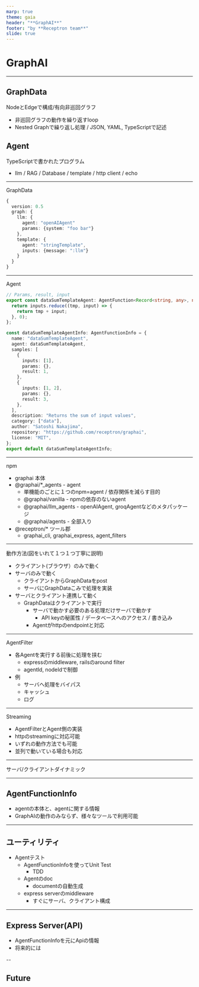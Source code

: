 ```yaml
---
marp: true
theme: gaia
header: "**GraphAI**"
footer: "by **Receptron team**"
slide: true
---
```


# GraphAI


---

## GraphData

NodeとEdgeで構成/有向非巡回グラフ
 - 非巡回グラフの動作を繰り返すloop
 - Nested Graphで繰り返し処理 / JSON, YAML, TypeScriptで記述

## Agent
TypeScriptで書かれたプログラム
- llm / RAG / Database / template / http client / echo

---

GraphData
```TypeScript
{
  version: 0.5
  graph: {
    llm: {
      agent: "openAIAgent"
      params: {system: "foo bar"}
    },
    template: {
      agent: "stringTemplate",
      inputs: {message: ":llm"}
    }
  }
}
```

---
Agent
```TypeScript
// Params, result, input
export const dataSumTemplateAgent: AgentFunction<Record<string, any>, number, number> = async ({ inputs }) => {
  return inputs.reduce((tmp, input) => {
    return tmp + input;
  }, 0);
};

const dataSumTemplateAgentInfo: AgentFunctionInfo = {
  name: "dataSumTemplateAgent",
  agent: dataSumTemplateAgent,
  samples: [
    {
      inputs: [1],
      params: {},
      result: 1,
    },
    {
      inputs: [1, 2],
      params: {},
      result: 3,
    },
  ],
  description: "Returns the sum of input values",
  category: ["data"],
  author: "Satoshi Nakajima",
  repository: "https://github.com/receptron/graphai",
  license: "MIT",
};
export default dataSumTemplateAgentInfo;


```

---

npm
- graphai 本体
- @graphai/*_agents - agent
  - 単機能のごとに１つのnpm=agent / 依存関係を減らす目的
  - @graphai/vanilla - npmの依存のないagent
  - @graphai/llm_agents - openAIAgent, groqAgentなどのメタパッケージ
  - @graphai/agents - 全部入り
- @receptron/* ツール郡
  - graphai_cli, graphai_express, agent_filters

---

動作方法(図をいれて１つ１つ丁寧に説明)
 - クライアント(ブラウザ）のみで動く
 - サーバのみで動く
   - クライアントからGraphDataをpost
   - サーバにGraphDataこみで処理を実装
 - サーバとクライアント連携して動く
   - GraphDataはクライアントで実行
     - サーバで動かす必要のある処理だけサーバで動かす
       - API keyの秘匿性 / データベースへのアクセス / 書き込み
     - Agentがhttpのendpointと対応

---

AgentFilter
 - 各Agentを実行する前後に処理を挟む
   - expressのmiddleware, railsのaround filter
   - agentId, nodeIdで制御
 - 例
   - サーバへ処理をバイパス
   - キャッシュ
   - ログ
---

Streaming
 - AgentFilterとAgent側の実装
 - httpのstreamingに対応可能
 - いずれの動作方法でも可能
 - 並列で動いている場合も対応

---

サーバ/クライアントダイナミック


---

## AgentFunctionInfo
- agentの本体と、agentに関する情報
- GraphAIの動作のみならず、様々なツールで利用可能


---

## ユーティリティ
- Agentテスト
  - AgentFunctionInfoを使ってUnit Test
    - TDD
  - Agentのdoc
    - documentの自動生成
  - express serverのmiddleware
    - すぐにサーバ、クライアント構成
---

## Express Server(API)
 - AgentFunctionInfoを元にApiの情報
 - 将来的には

--

## Future

